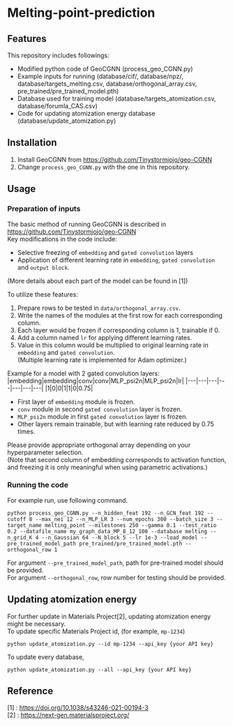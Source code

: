 # Melting-point-prediction
## Features
This repository includes followings:
  
- Modified python code of GeoCGNN (process_geo_CGNN.py)
- Example inputs for running (database/cif/, database/npz/, database/targets_melting.csv, database/orthogonal_array.csv, pre_trained/pre_trained_model.pth)
- Database used for training model (database/targets_atomization.csv, database/forumla_CAS.csv)
- Code for updating atomization energy database (database/update_atomization.py)


## Installation
1. Install GeoCGNN from https://github.com/Tinystormjojo/geo-CGNN
2. Change `process_geo_CGNN.py` with the one in this repository.

## Usage
### Preparation of inputs
The basic method of running GeoCGNN is described in https://github.com/Tinystormjojo/geo-CGNN  
Key modifications in the code include:
- Selective freezing of `embedding` and `gated convolution` layers
- Application of different learning rate in `embedding`, `gated convolution` and `output block`.
  
(More details about each part of the model can be found in [1])  

To utilize these features:  
1. Prepare rows to be tested in `data/orthogonal_array.csv`.  
2. Write the names of the modules at the first row for each corresponding column.  
3. Each layer would be frozen if corresponding column is 1, trainable if 0.
4. Add a column named `lr` for applying different learning rates.
5. Value in this column would be multiplied to original learning rate in `embedding` and `gated convolution`.  
(Multiple learning rate is implemented for Adam optimizer.)
  
Example for a model with 2 gated convolution layers:  
|embedding|embedding|conv|conv|MLP_psi2n|MLP_psi2n|lr|
|---|---|---|---|---|---|---|
|1|0|0|1|1|0|0.75|

- First layer of `embedding` module is frozen.
- `conv` module in second `gated convolution` layer is frozen.
- `MLP_psi2n` module in first `gated convolution` layer is frozen.
- Other layers remain trainable, but with learning rate reduced by 0.75 times.

Please provide appropriate orthogonal array depending on your hyperparameter selection.  
(Note that second column of embedding corresponds to activation function, and freezing it is only meaningful when using parametric activations.)

### Running the code
For example run, use following command.  
```
python process_geo_CGNN.py --n_hidden_feat 192 --n_GCN_feat 192 --cutoff 8 --max_nei 12 --n_MLP_LR 3 --num_epochs 300 --batch_size 3 --target_name melting_point --milestones 250 --gamma 0.1 --test_ratio 0.2 --datafile_name my_graph_data_MP_8_12_100 --database melting --n_grid_K 4 --n_Gaussian 64 --N_block 5 --lr 1e-3 --load_model --pre_trained_model_path pre_trained/pre_trained_model.pth --orthogonal_row 1
```
For argument `--pre_trained_model_path`, path for pre-trained model should be provided.  
For argument `--orthogonal_row`, row number for testing should be provided.

## Updating atomization energy
For further update in Materials Project[2], updating atomization energy might be necessary.  
To update specific Materials Project id, (for example, `mp-1234`)
  
```python update_atomization.py --id mp-1234 --api_key {your API key}```
  
To update every database,
  
```python update_atomization.py --all --api_key {your API key}```

## Reference
[1] : https://doi.org/10.1038/s43246-021-00194-3  
[2] : https://next-gen.materialsproject.org/
